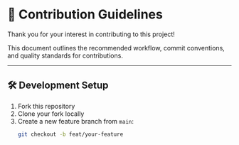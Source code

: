 # 🤝 Contribution Guidelines

Thank you for your interest in contributing to this project!

This document outlines the recommended workflow, commit conventions, and quality standards for contributions.

---

## 🛠️ Development Setup

1. Fork this repository
2. Clone your fork locally
3. Create a new feature branch from `main`:
   ```bash
   git checkout -b feat/your-feature
   ```
